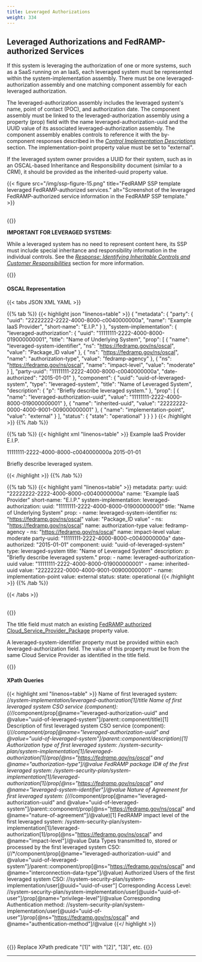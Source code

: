 ```yaml
---
title: Leveraged Authorizations
weight: 334
---
```

## Leveraged Authorizations and FedRAMP-authorized Services

If this system is leveraging the authorization of one or more systems, such as a SaaS running on an IaaS, each leveraged system must be represented within the system-implementation assembly. There must be one leveraged-authorization assembly and one matching component assembly for each leveraged authorization.

The leveraged-authorization assembly includes the leveraged system's name, point of contact (POC), and authorization date. The component assembly must be linked to the leveraged-authorization assembly using a property (prop) field with the name leveraged-authorization-uuid and the
UUID value of its associated leveraged-authorization assembly. The component assembly enables controls to reference it with the by-component responses described in the [*Control Implementation Descriptions*](/documentation/ssp/6-security-controls/#control-implementation-descriptions) section. The implementation-point property value must be set to "external".

If the leveraged system owner provides a UUID for their system, such as in an OSCAL-based Inheritance and Responsibility document (similar to a CRM), it should be provided as the inherited-uuid property value.

{{< figure src="/img/ssp-figure-15.png" title="FedRAMP SSP template leveraged FedRAMP-authorized services." alt="Screenshot of the leveraged FedRAMP-authorized service information in the FedRAMP SSP template." >}}

<br />
{{<callout>}}

**IMPORTANT FOR LEVERAGED SYSTEMS:**

While a leveraged system has no need to represent content here, its SSP must include special inheritance and responsibility information in the individual controls. See the [*Response: Identifying Inheritable Controls and Customer Responsibilities*](/documentation/ssp/6-security-controls/#response-identifying-inheritable-controls-and-customer-responsibilities) section for more information.

{{</callout>}}

#### OSCAL Representation
{{< tabs JSON XML YAML >}}

{{% tab %}}
{{< highlight json "linenos=table" >}}
{
  "metadata": {
    "party": {
      "uuid": "22222222-2222-4000-8000-c0040000000a",
      "name": "Example IaaS Provider",
      "short-name": "E.I.P."
    }
  },
  "system-implementation": {
    "leveraged-authorization": {
      "uuid": "11111111-2222-4000-8000-019000000001",
      "title": "Name of Underlying System",
      "prop": [
        {
          "name": "leveraged-system-identifier",
          "ns": "https://fedramp.gov/ns/oscal",
          "value": "Package_ID value"
        },
        {
          "ns": "https://fedramp.gov/ns/oscal",
          "name": "authorization-type",
          "value": "fedramp-agency"
        },
        {
          "ns": "https://fedramp.gov/ns/oscal",
          "name": "impact-level",
          "value": "moderate"
        }
      ],
      "party-uuid": "11111111-2222-4000-8000-c0040000000a",
      "date-authorized": "2015-01-01"
    },
    "component": {
      "uuid": "uuid-of-leveraged-system",
      "type": "leveraged-system",
      "title": "Name of Leveraged System",
      "description": {
        "p": "Briefly describe leveraged system."
      },
      "prop": [
        {
          "name": "leveraged-authorization-uuid",
          "value": "11111111-2222-4000-8000-019000000001"
        },
        {
          "name": "inherited-uuid",
          "value": "22222222-0000-4000-9001-009000000001"
        },
        {
          "name": "implementation-point",
          "value": "external"
        }
      ],
      "status": {
        "state": "operational"
      }
    }
  }
}
{{< /highlight >}}
{{% /tab %}}

{{% tab %}}
{{< highlight xml "linenos=table" >}}
<metadata>
    <!-- CSP name -->
    <party uuid="22222222-2222-4000-8000-c0040000000a">
        <name>Example IaaS Provider</name>
        <short-name>E.I.P.</short-name>
    </party>
</metadata>
<!-- cut import-profile, system-characteristics -->
<system-implementation>
    <leveraged-authorization uuid="11111111-2222-4000-8000-019000000001">
        <title>Name of Underlying System</title>
        <!-- FedRAMP Package ID -->
        <prop name="leveraged-system-identifier" ns="https://fedramp.gov/ns/oscal" value="Package_ID value" />
        <prop ns="https://fedramp.gov/ns/oscal" name="authorization-type" value="fedramp-agency"/>
        <prop ns="https://fedramp.gov/ns/oscal" name="impact-level" value="moderate"/>
        <party-uuid>11111111-2222-4000-8000-c0040000000a</party-uuid>
        <date-authorized>2015-01-01</date-authorized>
    </leveraged-authorization>
    <!-- CSO name & service description -->
    <component uuid="uuid-of-leveraged-system" type="leveraged-system">
        <title>Name of Leveraged System</title>
        <description>
            <p>Briefly describe leveraged system.</p>
        </description>
        <prop name="leveraged-authorization-uuid" value="11111111-2222-4000-8000-019000000001" />
        <prop name="inherited-uuid" value="22222222-0000-4000-9001-009000000001" />
        <prop name="implementation-point" value="external"/>
        <!-- FedRAMP prop extensions for table 6.1 columns -->
        <status state="operational"/>
    </component>
</system-implementation>
{{< /highlight >}}
{{% /tab %}}

{{% tab %}}
{{< highlight yaml "linenos=table" >}}
metadata:
  party:
    uuid: "22222222-2222-4000-8000-c0040000000a"
    name: "Example IaaS Provider"
    short-name: "E.I.P."
system-implementation:
  leveraged-authorization:
    uuid: "11111111-2222-4000-8000-019000000001"
    title: "Name of Underlying System"
    prop:
      - name: leveraged-system-identifier
        ns: "https://fedramp.gov/ns/oscal"
        value: "Package_ID value"
      - ns: "https://fedramp.gov/ns/oscal"
        name: authorization-type
        value: fedramp-agency
      - ns: "https://fedramp.gov/ns/oscal"
        name: impact-level
        value: moderate
    party-uuid: "11111111-2222-4000-8000-c0040000000a"
    date-authorized: "2015-01-01"
  component:
    uuid: "uuid-of-leveraged-system"
    type: leveraged-system
    title: "Name of Leveraged System"
    description:
      p: "Briefly describe leveraged system."
    prop:
      - name: leveraged-authorization-uuid
        value: "11111111-2222-4000-8000-019000000001"
      - name: inherited-uuid
        value: "22222222-0000-4000-9001-009000000001"
      - name: implementation-point
        value: external
    status:
      state: operational
{{< /highlight >}}
{{% /tab %}}

{{< /tabs >}}

<br />
{{<callout>}}

The title field must match an existing [FedRAMP authorized Cloud_Service_Provider_Package](https://raw.githubusercontent.com/18F/fedramp-data/master/data/data.json) property value.

A leveraged-system-identifier property must be provided within each leveraged-authorization field.  The value of this property must be from the same Cloud Service Provider as identified in the title field.

{{</callout>}}

#### XPath Queries
{{< highlight xml "linenos=table" >}}
    Name of first leveraged system:
        /*/system-implementation/leveraged-authorization[1]/title
    Name of first leveraged system CSO service (component):
        (//*/component/prop[@name="leveraged-authorization-uuid" and @value="uuid-of-leveraged-system"]/parent::component/title)[1]
    Description of first leveraged system CSO service (component):
        (//*/component/prop[@name="leveraged-authorization-uuid" and @value="uuid-of-leveraged-system"]/parent::component/description)[1]
    Authorization type of first leveraged system:
        /system-security-plan/system-implementation[1]/leveraged-authorization[1]/prop[@ns="https://fedramp.gov/ns/oscal" and @name="authorization-type"]/@value
    FedRAMP package ID# of the first leveraged system:
        /system-security-plan/system-implementation[1]/leveraged-authorization[1]/prop[@ns="https://fedramp.gov/ns/oscal" and @name="leveraged-system-identifier"]/@value
    Nature of Agreement for first leveraged system:
        (//*/component/prop[@name="leveraged-authorization-uuid" and @value="uuid-of-leveraged-system"]/parent::component/prop[@ns="https://fedramp.gov/ns/oscal" and @name="nature-of-agreement"]/@value)[1]
    FedRAMP impact level of the first leveraged system:
        /system-security-plan/system-implementation[1]/leveraged-authorization[1]/prop[@ns="https://fedramp.gov/ns/oscal" and @name="impact-level"]/@value
    Data Types transmitted to, stored or processed by the first leveraged system CSO:
        (//*/component/prop[@name="leveraged-authorization-uuid" and @value="uuid-of-leveraged-system"]/parent::component/prop[@ns="https://fedramp.gov/ns/oscal" and @name="interconnection-data-type"]/@value)
    Authorized Users of the first leveraged system CSO:
        //system-security-plan/system-implementation/user[@uuid="uuid-of-user"]
    Corresponding Access Level:
        //system-security-plan/system-implementation/user[@uuid="uuid-of-user"]/prop[@name="privilege-level"]/@value
    Corresponding Authentication method:
        //system-security-plan/system-implementation/user[@uuid="uuid-of-user"]/prop[@ns="https://fedramp.gov/ns/oscal" and @name="authentication-method"]/@value
{{</ highlight >}}

<br />

{{<callout>}}
Replace XPath predicate "[1]" with "[2]", "[3]", etc.
{{</callout>}}

---
